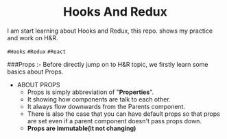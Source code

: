 <h1 align='center'>Hooks And Redux</h1>

I am start learning about Hooks and Redux, this repo. shows my practice and work on H&R.

`#Hooks` `#Redux` `#React`


###Props :-
Before directly jump on to H&R topic, we firstly learn some basics about Props.

* ABOUT PROPS
  - Props is simply abbreviation of "**Properties**".
  - It showing how components are talk to each other.
  - It always flow downwards from the Parents component.
  - There is also the case that you can have default props so that props are set even if a parent component doesn't pass props down.
  - **Props are immutable(it not changing)**